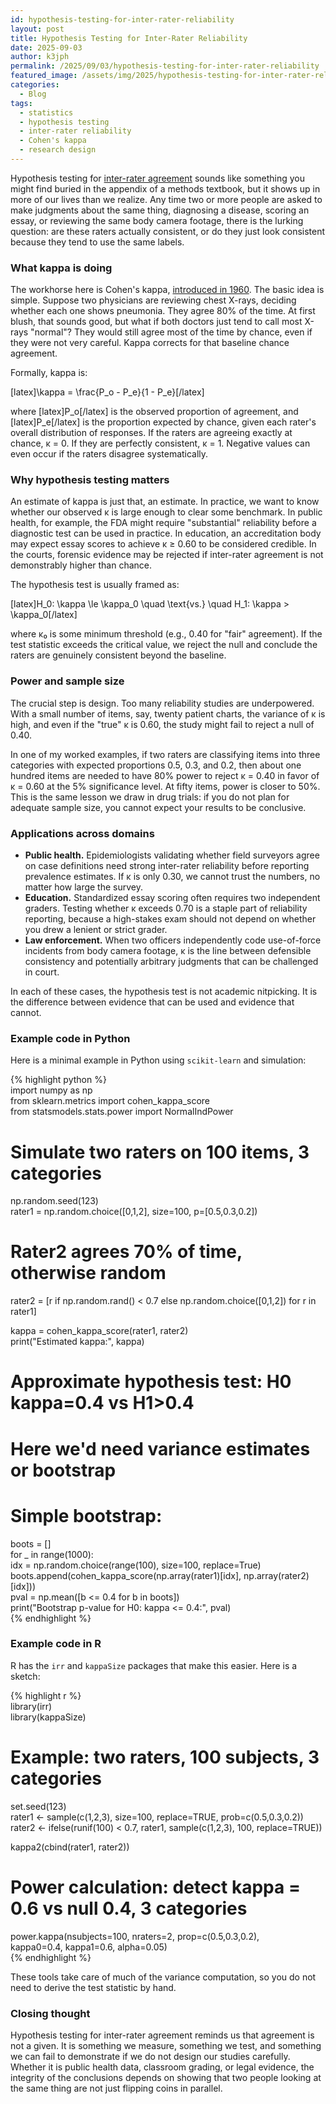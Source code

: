 ```yaml
---
id: hypothesis-testing-for-inter-rater-reliability
layout: post
title: Hypothesis Testing for Inter-Rater Reliability
date: 2025-09-03
author: k3jph
permalink: /2025/09/03/hypothesis-testing-for-inter-rater-reliability
featured_image: /assets/img/2025/hypothesis-testing-for-inter-rater-reliability.webp
categories:
  - Blog
tags:
  - statistics
  - hypothesis testing
  - inter-rater reliability
  - Cohen's kappa
  - research design
---
```



Hypothesis testing for [inter-rater
agreement](https://support.covidence.org/help/what-is-inter-rater-reliability)
sounds like something you might find buried in the appendix of a methods
textbook, but it shows up in more of our lives than we realize. Any time two or
more people are asked to make judgments about the same thing, diagnosing a
disease, scoring an essay, or reviewing the same body camera footage, there is
the lurking question: are these raters actually consistent, or do they just look
consistent because they tend to use the same labels.

### What kappa is doing

The workhorse here is Cohen's kappa, [introduced in
1960](https://journals.sagepub.com/doi/10.1177/001316446002000104). The basic
idea is simple. Suppose two physicians are reviewing chest X-rays, deciding
whether each one shows pneumonia. They agree 80% of the time. At first blush,
that sounds good, but what if both doctors just tend to call most X-rays
"normal"? They would still agree most of the time by chance, even if they were
not very careful. Kappa corrects for that baseline chance agreement.

Formally, kappa is:

[latex]\kappa = \frac{P_o - P_e}{1 - P_e}[/latex]

where [latex]P_o[/latex] is the observed proportion of agreement, and
[latex]P_e[/latex] is the proportion expected by chance, given each rater's
overall distribution of responses. If the raters are agreeing exactly at chance,
κ = 0. If they are perfectly consistent, κ = 1. Negative values can even occur
if the raters disagree systematically.

### Why hypothesis testing matters

An estimate of kappa is just that, an estimate. In practice, we want to know
whether our observed κ is large enough to clear some benchmark. In public
health, for example, the FDA might require "substantial" reliability before a
diagnostic test can be used in practice. In education, an accreditation body may
expect essay scores to achieve κ ≥ 0.60 to be considered credible. In the
courts, forensic evidence may be rejected if inter-rater agreement is not
demonstrably higher than chance.

The hypothesis test is usually framed as:

[latex]H_0: \kappa \le \kappa_0 \quad \text{vs.} \quad H_1: \kappa > \kappa_0[/latex]

where κ₀ is some minimum threshold (e.g., 0.40 for "fair" agreement). If the
test statistic exceeds the critical value, we reject the null and conclude the
raters are genuinely consistent beyond the baseline.

### Power and sample size

The crucial step is design. Too many reliability studies are underpowered. With
a small number of items, say, twenty patient charts, the variance of κ is high,
and even if the "true" κ is 0.60, the study might fail to reject a null of 0.40.

In one of my worked examples, if two raters are classifying items into three
categories with expected proportions 0.5, 0.3, and 0.2, then about one hundred
items are needed to have 80% power to reject κ = 0.40 in favor of κ = 0.60 at
the 5% significance level. At fifty items, power is closer to 50%. This is the
same lesson we draw in drug trials: if you do not plan for adequate sample size,
you cannot expect your results to be conclusive.

### Applications across domains

-   **Public health.** Epidemiologists validating whether field surveyors agree
    on case definitions need strong inter-rater reliability before reporting
    prevalence estimates. If κ is only 0.30, we cannot trust the numbers, no
    matter how large the survey.
-   **Education.** Standardized essay scoring often requires two independent
    graders. Testing whether κ exceeds 0.70 is a staple part of reliability
    reporting, because a high-stakes exam should not depend on whether you drew
    a lenient or strict grader.
-   **Law enforcement.** When two officers independently code use-of-force
    incidents from body camera footage, κ is the line between defensible
    consistency and potentially arbitrary judgments that can be challenged in
    court.
    

In each of these cases, the hypothesis test is not academic nitpicking. It is
the difference between evidence that can be used and evidence that cannot.

### Example code in Python

Here is a minimal example in Python using `scikit-learn` and simulation:

{% highlight python %}  
import numpy as np  
from sklearn.metrics import cohen_kappa_score  
from statsmodels.stats.power import NormalIndPower

# Simulate two raters on 100 items, 3 categories

np.random.seed(123)  
rater1 = np.random.choice([0,1,2], size=100, p=[0.5,0.3,0.2])

# Rater2 agrees 70% of time, otherwise random

rater2 = [r if np.random.rand() < 0.7 else np.random.choice([0,1,2]) for r in rater1]

kappa = cohen_kappa_score(rater1, rater2)  
print("Estimated kappa:", kappa)

# Approximate hypothesis test: H0 kappa=0.4 vs H1>0.4

# Here we'd need variance estimates or bootstrap

# Simple bootstrap:

boots = []  
for _ in range(1000):  
idx = np.random.choice(range(100), size=100, replace=True)  
boots.append(cohen_kappa_score(np.array(rater1)[idx], np.array(rater2)[idx]))  
pval = np.mean([b <= 0.4 for b in boots])  
print("Bootstrap p-value for H0: kappa <= 0.4:", pval)  
{% endhighlight %}

### Example code in R

R has the `irr` and `kappaSize` packages that make this easier. Here is a sketch:

{% highlight r %}  
library(irr)  
library(kappaSize)

# Example: two raters, 100 subjects, 3 categories

set.seed(123)  
rater1 <- sample(c(1,2,3), size=100, replace=TRUE, prob=c(0.5,0.3,0.2))  
rater2 <- ifelse(runif(100) < 0.7, rater1, sample(c(1,2,3), 100, replace=TRUE))

kappa2(cbind(rater1, rater2))

# Power calculation: detect kappa = 0.6 vs null 0.4, 3 categories

power.kappa(nsubjects=100, nraters=2, prop=c(0.5,0.3,0.2),  
kappa0=0.4, kappa1=0.6, alpha=0.05)  
{% endhighlight %}

These tools take care of much of the variance computation, so you do not need to
derive the test statistic by hand.

### Closing thought

Hypothesis testing for inter-rater agreement reminds us that agreement is not a
given. It is something we measure, something we test, and something we can fail
to demonstrate if we do not design our studies carefully. Whether it is public
health data, classroom grading, or legal evidence, the integrity of the
conclusions depends on showing that two people looking at the same thing are not
just flipping coins in parallel.
